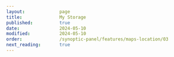 ```yaml
---
layout:             page
title:              My Storage
published:          true
date:               2024-05-10
modified:           2024-05-10
order:              /synoptic-panel/features/maps-location/03
next_reading:       true
---
```

